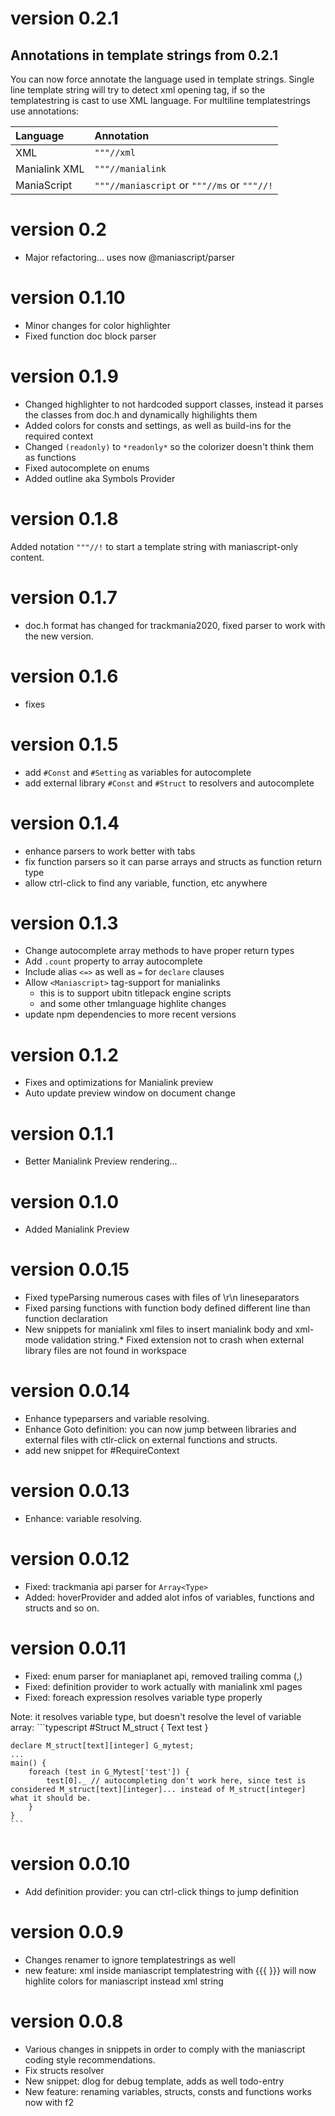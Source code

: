 # version 0.2.1

## Annotations in template strings from 0.2.1
You can now force annotate the language used in template strings.
Single line template string will try to detect xml opening tag, if so the templatestring is cast to use XML language. 
For multiline templatestrings use annotations:

| Language    | Annotation                                                       |
| :---------- | :--------------------------------------------------------------  |
| XML | `"""//xml` |
| Manialink XML |  `"""//manialink` | 
| ManiaScript | `"""//maniascript` or `"""//ms` or `"""//!` |

# version 0.2
 * Major refactoring... uses now @maniascript/parser

# version 0.1.10
 * Minor changes for color highlighter
 * Fixed function doc block parser
 
# version 0.1.9
 * Changed highlighter to not hardcoded support classes, instead it parses the classes from doc.h and dynamically highilights them
 * Added colors for consts and settings, as well as build-ins for the required context
 * Changed `(readonly)` to `*readonly*` so the colorizer doesn't think them as functions
 * Fixed autocomplete on enums
 * Added outline aka Symbols Provider

# version 0.1.8
Added notation `"""//!` to start a template string with maniascript-only content.

# version 0.1.7
* doc.h format has changed for trackmania2020, fixed parser to work with the new version.

# version 0.1.6
* fixes

# version 0.1.5
* add `#Const` and `#Setting` as variables for autocomplete
* add external library `#Const` and `#Struct` to resolvers and autocomplete

# version 0.1.4
* enhance parsers to work better with tabs
* fix function parsers so it can parse arrays and structs as function return type
* allow ctrl-click to find any variable, function, etc anywhere

# version 0.1.3
* Change autocomplete array methods to have proper return types
* Add `.count` property to array autocomplete
* Include alias `<=>` as well as `=` for `declare` clauses
* Allow `<Maniascript>` tag-support for manialinks
  * this is to support ubitn titlepack engine scripts
  * and some other tmlanguage highlite changes
* update npm dependencies to more recent versions

# version 0.1.2
* Fixes and optimizations for Manialink preview
* Auto update preview window on document change

# version 0.1.1
* Better Manialink Preview rendering...

# version 0.1.0
* Added Manialink Preview

# version 0.0.15
* Fixed typeParsing numerous cases with files of \r\n lineseparators
* Fixed parsing functions with function body defined different line than function declaration
* New snippets for manialink xml files to insert manialink body and xml-mode validation string.* Fixed extension not to crash when external library files are not found in workspace

# version 0.0.14
* Enhance typeparsers and variable resolving.
* Enhance Goto definition: you can now jump between libraries and external files with ctlr-click on external functions and structs.
* add new snippet for #RequireContext

# version 0.0.13
* Enhance: variable resolving.

# version 0.0.12
* Fixed: trackmania api parser for `Array<Type>`
* Added: hoverProvider and added alot infos of variables, functions and structs and so on.

# version 0.0.11
* Fixed: enum parser for maniaplanet api, removed trailing comma (,)
* Fixed: definition provider to work actually with manialink xml pages
* Fixed: foreach expression resolves variable type properly

Note: it resolves variable type, but doesn't resolve the level of variable array:
	```typescript
	#Struct M_struct {
		Text test
	}

	declare M_struct[text][integer] G_mytest;
	...
	main() {
		foreach (test in G_Mytest['test']) {
			test[0]._ // autocompleting don't work here, since test is considered M_struct[text][integer]... instead of M_struct[integer] what it should be.
		}
	}
	```

# version 0.0.10
* Add definition provider: you can ctrl-click things to jump definition

# version 0.0.9
* Changes renamer to ignore templatestrings as well
* new feature: xml inside maniascript templatestring with {{{ }}} will now highlite colors for maniascript instead xml string

# version 0.0.8
* Various changes in snippets in order to comply with the maniascript coding style recommendations.
* Fix structs resolver
* New snippet: dlog for debug template, adds as well todo-entry
* New feature: renaming variables, structs, consts and functions works now with f2